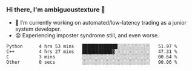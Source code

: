 ### Hi there, I'm ambiguoustexture 👋

<!--
**ambiguoustexture/ambiguoustexture** is a ✨ _special_ ✨ repository because its `README.md` (this file) appears on your GitHub profile.

Here are some ideas to get you started:
-->
- 🔭 I’m currently working on automated/low-latency trading as a junior system developer.
- :worried: Experiencing imposter syndrome still, and even worse.

<!--START_SECTION:waka-->

```text
Python      4 hrs 53 mins   █████████████░░░░░░░░░░░░   51.97 %
C++         4 hrs 27 mins   ███████████▓░░░░░░░░░░░░░   47.31 %
C           3 mins          ░░░░░░░░░░░░░░░░░░░░░░░░░   00.64 %
Other       0 secs          ░░░░░░░░░░░░░░░░░░░░░░░░░   00.06 %
```

<!--END_SECTION:waka-->
